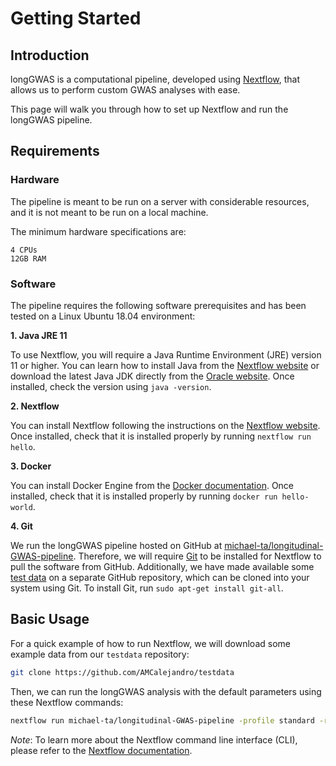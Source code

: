# Getting Started

## Introduction

longGWAS is a computational pipeline, developed using [Nextflow](https://www.nextflow.io/docs/latest/index.html), that allows us to perform custom GWAS analyses with ease.

This page will walk you through how to set up Nextflow and run the longGWAS pipeline.

## Requirements

### Hardware

The pipeline is meant to be run on a server with considerable resources, and it is not meant to be run on a local machine. 

The minimum hardware specifications are:

```text
4 CPUs
12GB RAM
```

### Software

The pipeline requires the following software prerequisites and has been tested on a Linux Ubuntu 18.04 environment:

**1. Java JRE 11**

To use Nextflow, you will require a Java Runtime Environment (JRE) version 11 or higher. You can learn how to install Java from the [Nextflow website](https://www.nextflow.io/docs/latest/install.html#install-nextflow:~:text=%EF%83%81-,Requirements,-%EF%83%81) or download the latest Java JDK directly from the [Oracle website](https://www.oracle.com/java/technologies/downloads/). Once installed, check the version using `java -version`.

**2. Nextflow**

You can install Nextflow following the instructions on the [Nextflow website](https://www.nextflow.io/docs/latest/install.html). Once installed, check that it is installed properly by running `nextflow run hello`.

**3. Docker**

You can install Docker Engine from the [Docker documentation](https://docs.docker.com/engine/install/). Once installed, check that it is installed properly by running `docker run hello-world`.

**4. Git**

We run the longGWAS pipeline hosted on GitHub at [michael-ta/longitudinal-GWAS-pipeline](https://github.com/michael-ta/longitudinal-GWAS-pipeline). Therefore, we will require [Git](https://github.com/git-guides/install-git) to be installed for Nextflow to pull the software from GitHub. Additionally, we have made available some [test data](https://github.com/AMCalejandro/testdata) on a separate GitHub repository, which can be cloned into your system using Git. To install Git, run `sudo apt-get install git-all`.


## Basic Usage

For a quick example of how to run Nextflow, we will download some example data from our `testdata` repository:

```bash
git clone https://github.com/AMCalejandro/testdata
```

Then, we can run the longGWAS analysis with the default parameters using these Nextflow commands:

```bash
nextflow run michael-ta/longitudinal-GWAS-pipeline -profile standard -r main
```

_Note_: To learn more about the Nextflow command line interface (CLI), please refer to the [Nextflow documentation](https://www.nextflow.io/docs/latest/cli.html).
